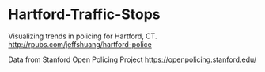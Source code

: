 # Hartford-Traffic-Stops
Visualizing trends in policing for Hartford, CT. 
http://rpubs.com/jeffshuang/hartford-police

Data from Stanford Open Policing Project
https://openpolicing.stanford.edu/
